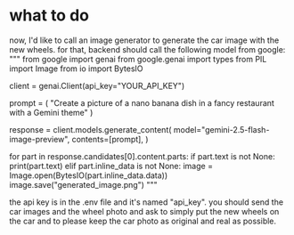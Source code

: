 # what to do

now, I'd like to call an image generator to generate the car image with the new wheels. for that, backend should call the following model from google:
"""
from google import genai
from google.genai import types
from PIL import Image
from io import BytesIO

client = genai.Client(api_key="YOUR_API_KEY")

prompt = (
    "Create a picture of a nano banana dish in a fancy restaurant with a Gemini theme"
)

response = client.models.generate_content(
    model="gemini-2.5-flash-image-preview",
    contents=[prompt],
)

for part in response.candidates[0].content.parts:
    if part.text is not None:
        print(part.text)
    elif part.inline_data is not None:
        image = Image.open(BytesIO(part.inline_data.data))
        image.save("generated_image.png")
"""

the api key is in the .env file and it's named "api_key". you should send the car images and the wheel photo and ask to simply put the new wheels on the car and to please keep the car photo as original and real as possible.

